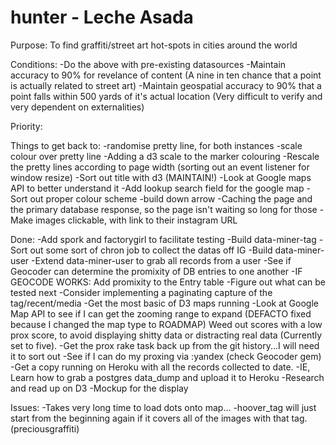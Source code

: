 hunter - Leche Asada
======

Purpose:
To find graffiti/street art hot-spots in cities around the world

Conditions:
-Do the above with pre-existing datasources
-Maintain accuracy to 90% for revelance of content (A nine in ten chance that a point is actually related to street art)
-Maintain geospatial accuracy to 90% that a point falls within 500 yards of it's actual location (Very difficult to verify and very dependent on externalities)

Priority:




Things to get back to:
-randomise pretty line, for both instances
-scale colour over pretty line
-Adding a d3 scale to the marker colouring
-Rescale the pretty lines according to page width (sorting out an event listener for window resize)
-Sort out title with d3 (MAINTAIN!)
-Look at Google maps API to better understand it
-Add lookup search field for the google map
-Sort out proper colour scheme
-build down arrow
-Caching the page and the primary database response, so the page isn't waiting so long for those
-Make images clickable, with link to their instagram URL


Done:
-Add spork and factorygirl to facilitate testing
-Build data-miner-tag
-Sort out some sort of chron job to collect the datas off IG
-Build data-miner-user
-Extend data-miner-user to grab all records from a user
-See if Geocoder can determine the promixity of DB entries to one another
-IF GEOCODE WORKS: Add promixity to the Entry table
-Figure out what can be tested next
-Consider implementing a paginating capture of the tag/recent/media
-Get the most basic of D3 maps running
-Look at Google Map API to see if I can get the zooming range to expand (DEFACTO fixed because I changed the map type to ROADMAP)
Weed out scores with a low prox score, to avoid displaying shitty data or distracting real data (Currently set to five).
-Get the prox rake task back up from the git history...I will need it to sort out
-See if I can do my proxing via :yandex (check Geocoder gem)
-Get a copy running on Heroku with all the records collected to date.
-IE, Learn how to grab a postgres data_dump and upload it to Heroku
-Research and read up on D3
-Mockup for the display

Issues:
-Takes very long time to load dots onto map...
-hoover_tag will just start from the beginning again if it covers all of the images with that tag. (preciousgraffiti)
